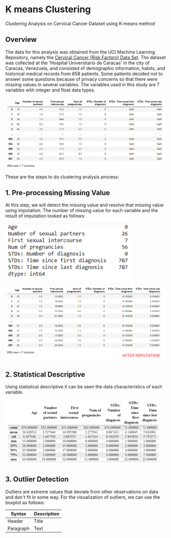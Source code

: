 # K means Clustering
Clustering Analysis on Cervical Cancer Dataset using K-means method



## Overview
The data for this analysis was obtained from the UCI Machine Learning Repository, namely the [Cervical Cancer (Risk Factors) Data Set](https://archive.ics.uci.edu/ml/datasets/Cervical+cancer+%28Risk+Factors%29). The dataset was collected at the 'Hospital Universitario de Caracas' in the city of Caracas, Venezuela, and consisted of demographic information, habits, and historical medical records from 858 patients. Some patients decided not to answer some questions because of privacy concerns so that there were missing values in several variables. The variables used in this study are 7 variables with integer and float data types.

![](/images/p1.png)

These are the steps to do clustering analysis process:


## 1. Pre-processing Missing Value
At this step, we will detect the missing value and resolve that missing value using imputation. 
The number of missing value for each variable and the result of imputation looked as follows:


![](/images/p2.png)


![](/images/p3.png)



## 2. Statistical Descriptive
Using statistical descriptive it can be seen the data characteristics of each variable.

![](/images/p4.png)

## 3. Outlier Detection
Outliers are extreme values that deviate from other observations on data and don't fit in some way. For the visualization of outliers, we can use the boxplot as follows:

| Syntax | Description |
| ----------- | ----------- |
| Header | Title |
| Paragraph | Text |
